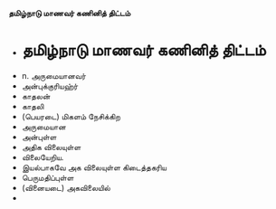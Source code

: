 **தமிழ்நாடு மாணவர் கணினித் திட்டம்**
- # தமிழ்நாடு மாணவர் கணினித் திட்டம்
- n. அருமையானவர்
- அன்புக்குரியஹ்ர்
- காதலன்
- காதலி
- (பெயரடை) மிகளம் நேசிக்கிற
- அருமையான
- அன்புள்ள
- அதிக விலையுள்ள
- விலையேறிய.
- இயல்பாகவே அக விலையுள்ள கிடைத்தகரிய
- பெருமதிப்புள்ள
- (வினையடை) அகவிலையில்
-

